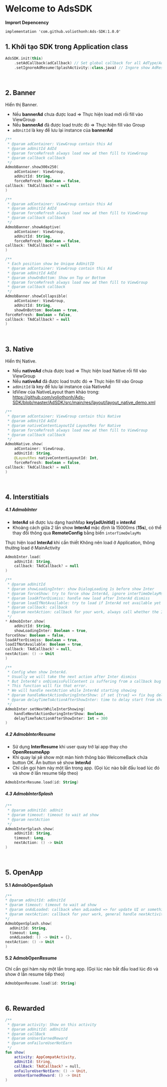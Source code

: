 # Welcome to AdsSDK

**Imprort Depencency**
```
implementation 'com.github.voliothonh:Ads-SDK:1.0.0'
```


## 1.  Khởi tạo SDK trong Application class
```kotlin
AdsSDK.init(this)
    .setAdCallback(adCallback) // Set global callback for all AdType/AdUnit
    .setIgnoreAdResume(SplashActivity::class.java) // Ingore show AdResume in these classes (All fragments and Activities is Accepted)
 ```

 <br/>


## 2. Banner

Hiển thị Banner.
* Nếu **bannerAd** chưa được load => Thực hiện load mới rồi fill vào ViewGroup
* Nếu **bannerAd** đã được load trước đó => Thực hiện fill vào Group
* ```adUnitId``` là key để lưu lại instance của **bannerAd**


```kotlin
/**
 * @param adContainer: ViewGroup contain this Ad
 * @param adUnitId AdId
 * @param forceRefresh always load new ad then fill to ViewGroup
 * @param callback callback
 */
AdmobBanner.show300x250(
    adContainer: ViewGroup,
    adUnitId: String,
    forceRefresh: Boolean = false,
callback: TAdCallback? = null
)
```

```kotlin
/**
 * @param adContainer: ViewGroup contain this Ad
 * @param adUnitId AdId
 * @param forceRefresh always load new ad then fill to ViewGroup
 * @param callback callback
 */
AdmobBanner.showAdaptive(
    adContainer: ViewGroup,
    adUnitId: String,
    forceRefresh: Boolean = false,
callback: TAdCallback? = null
)
```

```kotlin
/**
 * Each position show be Unique AdUnitID
 * @param adContainer: ViewGroup contain this Ad
 * @param adUnitId AdId
 * @param showOnBottom: Show on Top or Bottom
 * @param forceRefresh always load new ad then fill to ViewGroup
 * @param callback callback
 */
AdmobBanner.showCollapsible(
    adContainer: ViewGroup,
    adUnitId: String,
    showOnBottom: Boolean = true,
forceRefresh: Boolean = false,
callback: TAdCallback? = null
)
```

 <br/>

## 3. Native

Hiển thị Native.
* Nếu **nativeAd** chưa được load => Thực hiện load Native rồi fill vào ViewGroup
* Nếu **nativeAd** đã được load trước đó => Thực hiện fill vào Group
* ```adUnitId``` là key để lưu lại instance của NativeAd
* IdView của NativeLayout tham khảo trong: https://github.com/voliothonh/Ads-SDK/blob/master/AdSDK/src/main/res/layout/layout_native_demo.xml

```kotlin
/**
 * @param adContainer: ViewGroup contain this Native
 * @param adUnitId AdId
 * @param nativeContentLayoutId LayoutRes for Native
 * @param forceRefresh always load new ad then fill to ViewGroup
 * @param callback callback
 */
AdmobNative.show(
    adContainer: ViewGroup,
    adUnitId: String,
    @LayoutRes nativeContentLayoutId: Int,
    forceRefresh: Boolean = false,
callback: TAdCallback? = null
)
```

 <br/>

## 4. Interstitials
##### 4.1 AdmobInter
* **InterAd** sẽ được lưu dạng hashMap **key[adUnitId] = interAd**
* Khoảng cách giữa 2 lần show **InterAd** mặc định là 15000ms (**15s**), có thể thay đổi thông qua **RemoteConfig** bằng biến ```interTimeDelayMs```


Thực hiện load **InterAd** khi cần thiết
Không nên load ở Application, thông thường load ở MainActivity
```kotlin
AdmobInter.load(
    adUnitId: String,
    callback: TAdCallback? = null
)
```

```kotlin
/**
 * @param adUnitId
 * @param showLoadingInter: show DialogLoading 1s before show Inter
 * @param forceShow: try to force show InterAd, ignore interTimeDelayMs config
 * @param loadAfterDismiss: handle new load after InterAd dismiss
 * @param loadIfNotAvailable: try to load if InterAd not available yet
 * @param callback: callback
 * @param nextAction: callback for your work, always call whether the InterAd display is successful or not
 */
* AdmobInter.show(
    adUnitId: String,
    showLoadingInter: Boolean = true,
forceShow: Boolean = false,
loadAfterDismiss: Boolean = true,
loadIfNotAvailable: Boolean = true,
callback: TAdCallback? = null,
nextAction: () -> Unit
)
```

```kotlin
/**
 * Config when show InterAd.
 * Usually we will take the next action after Inter dismiss
 * But InterAd's onDismissFullContent is suffering from a callback bug that is several hundred milliseconds late. * Therefore, the screen change delay is not happening as expected.
 * This function will fix that error.
 * We will handle nextAction while InterAd starting showing
 * @param handleNextActionDuringInterShow: if set {true} => fix bug delay onDismiss of Inter
 * @param delayTimeToActionAfterShowInter: time to delay start from showInter. Recommend 0 if startActivity , 300 with navigateFragment
 */
AdmobInter.setNextWhileInterShowing(
    handleNextActionDuringInterShow: Boolean,
    delayTimeToActionAfterShowInter: Int = 300
)
```
##### 4.2 AdmobInterResume
* Sử dụng **InterResume** khi user quay trở lại app thay cho **OpenResumeApp**
* Khi quay lại sẽ show một màn hình thông báo WelcomeBack chứa button OK. Ấn button sẽ show **InterAd**
* Chỉ cần gọi hàm này một lần trong app. (Gọi lúc nào bắt đầu load lúc đó và show ở lần resume tiếp theo)


```kotlin
AdmobInterResume.load(id: String)
```
##### 4.3 AdmobInterSplash
```kotlin
/**
 * @param adUnitId: adUnit
 * @param timeout: timeout to wait ad show
 * @param nextAction
 */
AdmobInterSplash.show(
    adUnitId: String,
    timeout: Long,
    nextAction: () -> Unit
)
```


 <br/>

## 5. OpenApp
#### 5.1 AdmobOpenSplash
  ```kotlin
  /**
 * @param adUnitId: adUnitId
 * @param timeout: timeout to wait ad show
 * @param onAdLoaded: callback when adLoaded => for update UI or something
 * @param nextAction: callback for your work, general handle nextActivity or nextFragment
 */
AdmobOpenSplash.show(
    adUnitId: String,
    timeout: Long,
    onAdLoaded: () -> Unit = {},
nextAction: () -> Unit
)
```
#### 5.2 AdmobOpenResume
Chỉ cần gọi hàm này một lần trong app. (Gọi lúc nào bắt đầu load lúc đó và show ở lần resume tiếp theo)
```kotlin
AdmobOpenResume.load(id: String)
```


 <br/>

## 6. Rewarded
```kotlin
/**
 * @param activity: Show on this activity
 * @param adUnitId: adUnitId
 * @param callBack
 * @param onUserEarnedReward
 * @param onFailureUserNotEarn
 */
fun show(
    activity: AppCompatActivity,
    adUnitId: String,
    callBack: TAdCallback? = null,
    onFailureUserNotEarn: () -> Unit,
    onUserEarnedReward: () -> Unit
)
```